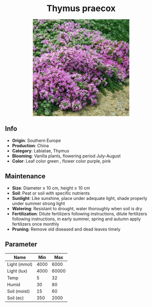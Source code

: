 <h1 align='center'>Thymus praecox</h1>
<p align="center">
    <img 
        align='center'
        width='320'
        src="../images/thymus praecox.png" 
        alt='Thymus praecox' />
</p>

## Info

 - **Origin**: Southern Europe
 - **Production**: China
 - **Category**: Labiatae, Thymus
 - **Blooming**: Vanilla plants, flowering period July-August
 - **Color**: Leaf color green , flower color purple, pink

## Maintenance

 - **Size**: Diameter ≥ 10 cm, height ≥ 10 cm
 - **Soil**: Peat or soil with specific nutrients
 - **Sunlight**: Like sunshine, place under adequate light, shade properly under summer strong light
 - **Watering**: Resistant to drought, water thoroughly when soil is dry
 - **Fertilization**: Dilute fertilizers following instructions, dilute fertilizers following instructions,  in early summer, spring and autumn apply fertilizers once monthly
 - **Pruning**: Remove old diseased and dead leaves timely

## Parameter

| Name         | Min  | Max   |
|--------------|------|-------|
| Light (mmol) | 4000 | 6000  |
| Light (lux)  | 4000 | 60000 |
| Temp         | 5    | 32    |
| Humid        | 30   | 80    |
| Soil (moist) | 15   | 60    |
| Soil (ec)    | 350  | 2000  |